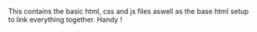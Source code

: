 This contains the basic html, css and js files aswell as the base html setup to link everything together. Handy !
